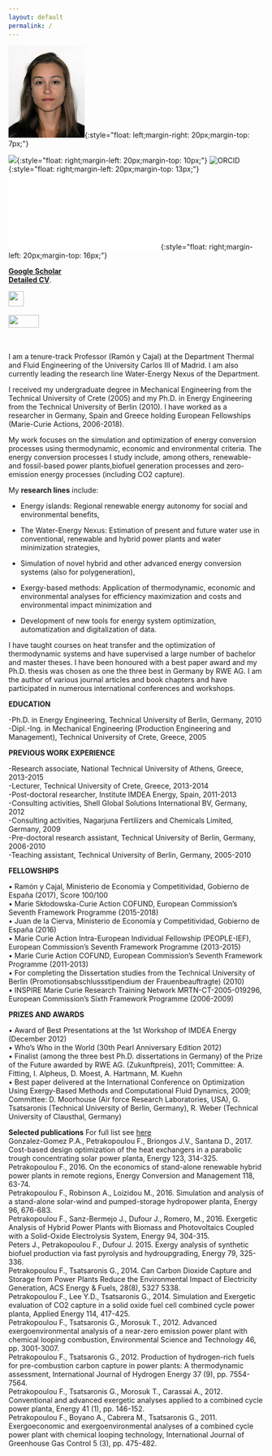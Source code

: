 ```yaml
---
layout: default
permalink: /
---
```



![Fontina Petrakopoulou](/files/fontina_profile.jpg){:style="float: left;margin-right: 20px;margin-top: 7px;"}


![](/files/rglogo.jpg){:style="float: right;margin-left: 20px;margin-top: 10px;"}
![ORCID](/files/orcidlogo.jpg){:style="float: right;margin-left: 20px;margin-top: 13px;"}
![Detailed CV](/files/CV_Petrakopoulou.pdf){:style="float: right;margin-left: 20px;margin-top: 16px;"}

[**Google Scholar**](https://scholar.google.gr/citations?user=LLgloUsAAAAJ&hl=en)     
[**Detailed CV**](/files/CV_Petrakopoulou.pdf).

<a href="https://www.researchgate.net/profile/Fontina_Petrakopoulou" target="_blank"><img class="alignleft size-full wp-image-3103" src="http://ise.uc3m.es/wp-content/uploads/2011/05/researchgate-dss.png" alt="" width="30" height="30" /></a>

<a href="https://scholar.google.es/citations?user=LLgloUsAAAAJ&amp;hl=en" target="_blank"><img class="alignleft size-full wp-image-3758" src="http://ise.uc3m.es/wp-content/uploads/2017/09/googlelogo.png" alt="" width="60" height="25" /></a>

<a href="http://orcid.org/0000-0001-6878-4591" target="_blank"><img class="alignleft size-full wp-image-3757" src="http://ise.uc3m.es/wp-content/uploads/2017/09/orcid-logo.png" alt="" width="70" height="8" /></a>



I am a tenure-track Professor (Ramón y Cajal) at the Department Thermal and Fluid Engineering of the University Carlos III of Madrid. I am also currently leading the research line Water-Energy Nexus of the Department.

I received my undergraduate degree in Mechanical Engineering from the Technical University of Crete (2005) and my Ph.D. in
Energy Engineering from the Technical University of Berlin (2010). I have worked as a researcher in Germany,
Spain and Greece holding European Fellowships (Marie-Curie Actions, 2006-2018).

My work focuses on the simulation and optimization of energy conversion processes using thermodynamic, economic and environmental criteria. The energy conversion processes I study include, among others, renewable- and fossil-based power plants,biofuel generation processes and zero-emission energy processes (including CO2 capture).

My **research lines** include:

- Energy islands: Regional renewable energy autonomy for social and environmental benefits,

- The Water-Energy Nexus: Estimation of present and future water use in conventional, renewable and hybrid power plants and   water minimization strategies,

- Simulation of novel hybrid and other advanced energy conversion systems (also for polygeneration),

- Exergy-based methods: Application of thermodynamic, economic and environmental analyses for efficiency maximization and costs and environmental impact minimization and

- Development of new tools for energy system optimization, automatization and digitalization of data.

I have taught courses on heat transfer and the optimization of thermodynamic systems and have supervised a large number of bachelor and master theses. I have been honoured with a best paper award and my Ph.D. thesis was chosen as one the three best in Germany by RWE AG. I am the author of various journal articles and book chapters and have participated in numerous international conferences and workshops.

**EDUCATION**

-Ph.D. in Energy Engineering, Technical University of Berlin, Germany, 2010   
-Dipl.-Ing. in Mechanical Engineering (Production Engineering and Management), Technical University of Crete, Greece, 2005

**PREVIOUS WORK EXPERIENCE**

-Research associate, National Technical University of Athens, Greece, 2013-2015   
-Lecturer, Technical University of Crete, Greece, 2013-2014   
-Post-doctoral researcher, Institute IMDEA Energy, Spain, 2011-2013   
-Consulting activities, Shell Global Solutions International BV, Germany, 2012   
-Consulting activities, Nagarjuna Fertilizers and Chemicals Limited, Germany, 2009   
-Pre-doctoral research assistant, Technical University of Berlin, Germany, 2006-2010   
-Teaching assistant, Technical University of Berlin, Germany, 2005-2010   

**FELLOWSHIPS**

•	Ramón y Cajal, Ministerio de Economía y Competitividad, Gobierno de España (2017), Score 100/100      
•	Marie Skłodowska-Curie Action COFUND, European Commission’s Seventh Framework Programme (2015-2018)      
•	Juan de la Cierva, Ministerio de Economía y Competitividad, Gobierno de España (2016)   
•	Marie Curie Action Intra-European Individual Fellowship (PEOPLE-IEF), European Commission’s Seventh Framework Programme (2013-2015)   
•	Marie Curie Action COFUND, European Commission’s Seventh Framework Programme (2011-2013)    
•	For completing the Dissertation studies from the Technical University of Berlin (Promotionsabschlussstipendium der Frauenbeauftragte) (2010)   
•	INSPIRE Marie Curie Research Training Network MRTN-CT-2005-019296, European Commission’s Sixth Framework Programme (2006-2009)   

**PRIZES AND AWARDS**

•	Award of Best Presentations at the 1st Workshop of IMDEA Energy (December 2012)   
•	Who’s Who in the World (30th Pearl Anniversary Edition 2012)   
•	Finalist (among the three best Ph.D. dissertations in Germany) of the Prize of the Future awarded by RWE AG. (Zukunftpreis), 2011; Committee: A. Fitting, I. Alpheus, D. Moest, A. Hartmann, M. Kuehn   
•	Best paper delivered at the International Conference on Optimization Using Exergy-Based Methods and Computational Fluid Dynamics, 2009; Committee: D. Moorhouse (Air force Research Laboratories, USA), G. Tsatsaronis (Technical University of Berlin, Germany), R. Weber (Technical University of Clausthal, Germany)

**Selected publications** For full list see [here](http://fontina-petrakopoulou.github.io/publications/)  
Gonzalez-Gomez P.A., Petrakopoulou F., Briongos J.V., Santana D., 2017. Cost-based design optimization of the heat exchangers in a parabolic trough concentrating solar power planta, Energy 123, 314-325.   
Petrakopoulou F., 2016. On the economics of stand-alone renewable hybrid power plants in remote regions, Energy Conversion and Management 118, 63-74.   
Petrakopoulou F., Robinson A., Loizidou M., 2016. Simulation and analysis of a stand-alone solar-wind and pumped-storage hydropower planta, Energy 96, 676-683.   
Petrakopoulou F., Sanz-Bermejo J., Dufour J., Romero, M., 2016. Exergetic Analysis of Hybrid Power Plants with Biomass and Photovoltaics Coupled with a Solid-Oxide Electrolysis System, Energy 94, 304-315.   
Peters J., Petrakopoulou F., Dufour J. 2015. Exergy analysis of synthetic biofuel production via fast pyrolysis and hydroupgrading, Energy 79, 325-336.   
Petrakopoulou F., Tsatsaronis G., 2014. Can Carbon Dioxide Capture and Storage from Power Plants Reduce the Environmental Impact of Electricity Generation, ACS Energy &amp; Fuels, 28(8), 5327 5338.   
Petrakopoulou F., Lee Y.D., Tsatsaronis G., 2014. Simulation and Exergetic evaluation of CO2 capture in a solid oxide fuel cell combined cycle power planta, Applied Energy 114, 417-425.   
Petrakopoulou F., Tsatsaronis G., Morosuk T., 2012. Advanced exergoenvironmental analysis of a near-zero emission power plant with chemical looping combustion, Environmental Science and Technology 46, pp. 3001-3007.   
Petrakopoulou F., Tsatsaronis G., 2012. Production of hydrogen-rich fuels for pre-combustion carbon capture in power plants: A thermodynamic assessment, International Journal of Hydrogen Energy 37 (9), pp. 7554-7564.   
Petrakopoulou F., Tsatsaronis G., Morosuk T., Carassai A., 2012. Conventional and advanced exergetic analyses applied to a combined cycle power planta, Energy 41 (1), pp. 146-152.   
Petrakopoulou F., Boyano A., Cabrera M., Tsatsaronis G., 2011. Exergoeconomic and exergoenvironmental analyses of a combined cycle power plant with chemical looping technology, International Journal of Greenhouse Gas Control 5 (3), pp. 475-482.
